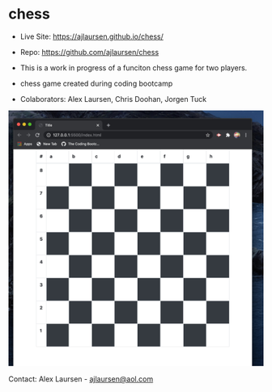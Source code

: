 # chess

* Live Site: https://ajlaursen.github.io/chess/

* Repo: https://github.com/ajlaursen/chess

* This is a work in progress of a funciton chess game for two players.

* chess game created during coding bootcamp

* Colaborators: Alex Laursen, Chris Doohan, Jorgen Tuck

![screenshot](assets/imgs/chess-board-screenshot.jpg)

Contact: Alex Laursen - ajlaursen@aol.com
